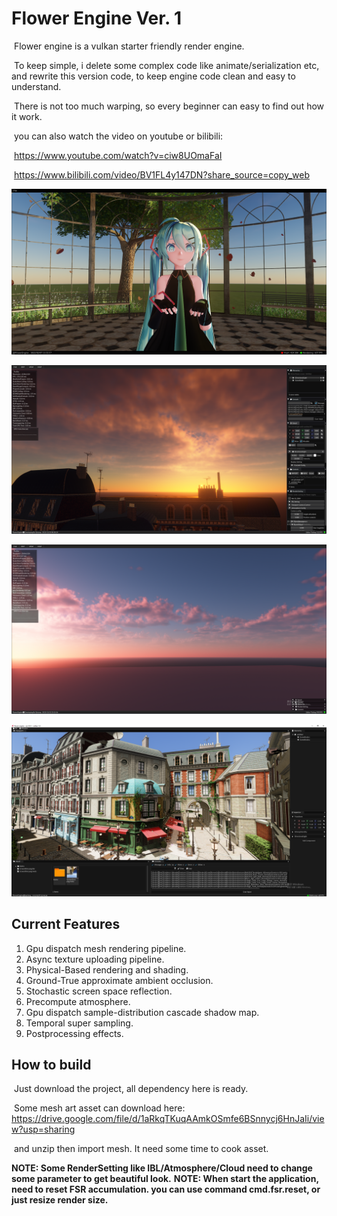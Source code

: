 # Flower Engine Ver. 1

​	Flower engine is a vulkan starter friendly render engine.

​	To keep simple, i delete some complex code like animate/serialization etc, and rewrite this version code, to keep engine code clean and easy to understand.

​	There is not too much warping, so every beginner can easy to find out how it work.

​	you can also watch the video on youtube or bilibili:

​	https://www.youtube.com/watch?v=ciw8UOmaFaI

​	https://www.bilibili.com/video/BV1FL4y147DN?share_source=copy_web

![](Gallery/Snipaste_2022-02-07_21-56-08.png)

![](Gallery/Snipaste_2022-12-20_00-58-17.png)

![](Gallery/Snipaste_2022-12-22_23-15-59.png)

![](Gallery/Snipaste_2022-05-18_23-56-08.png)

## Current Features

1. Gpu dispatch mesh rendering pipeline.
2. Async texture uploading pipeline.
3. Physical-Based rendering and shading.
4. Ground-True approximate ambient occlusion.
5. Stochastic screen space reflection.
6. Precompute atmosphere.
7. Gpu dispatch sample-distribution cascade shadow map.
8. Temporal super sampling.
9. Postprocessing effects.

## How to build

​	Just download the project, all dependency here is ready.

​	Some mesh art asset can download here: https://drive.google.com/file/d/1aRkqTKuqAAmkOSmfe6BSnnycj6HnJaIi/view?usp=sharing

​	and unzip then import mesh. It need some time to cook asset. 

**NOTE: Some RenderSetting like IBL/Atmosphere/Cloud need to change some parameter to get beautiful look.**
**NOTE: When start the application, need to reset FSR accumulation. you can use command cmd.fsr.reset, or just resize render size.**
